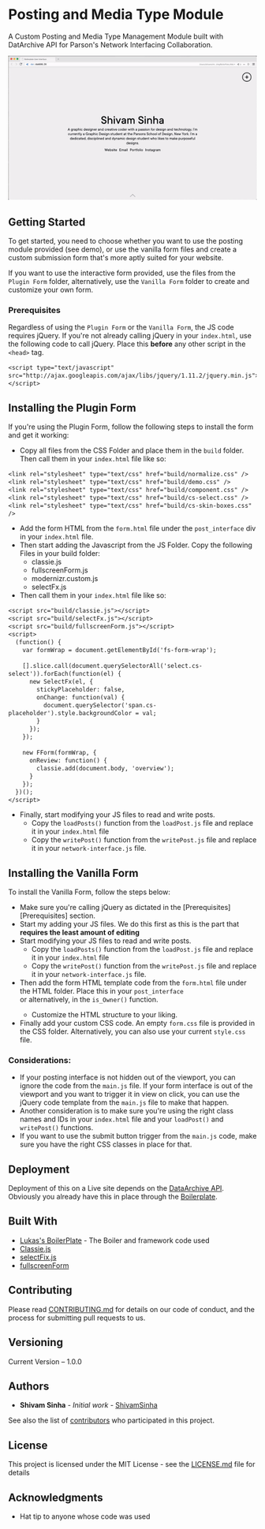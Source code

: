 # Posting and Media Type Module

A Custom Posting and Media Type Management Module built with DatArchive API for Parson's Network Interfacing Collaboration.

![alt text](https://github.com/MrUltimate/Collab_PostingModule/blob/master/form-demo.gif "Form Demo GIF")

## Getting Started

To get started, you need to choose whether you want to use the posting module provided (see demo), or use the vanilla form files and create a custom submission form that's more aptly suited for your website.

If you want to use the interactive form provided, use the files from the `Plugin Form` folder, alternatively, use the `Vanilla Form` folder to create and customize your own form.

### Prerequisites

Regardless of using the `Plugin Form` or the `Vanilla Form`, the JS code requires jQuery. If you're not already calling jQuery in your `index.html`, use the following code to call jQuery. Place this **before** any other script in the `<head>` tag.

```
<script type="text/javascript" src="http://ajax.googleapis.com/ajax/libs/jquery/1.11.2/jquery.min.js"></script>
```

## Installing the Plugin Form

If you're using the Plugin Form, follow the following steps to install the form and get it working:

* Copy all files from the CSS Folder and place them in the `build` folder. Then call them in your `index.html` file like so:

```
<link rel="stylesheet" type="text/css" href="build/normalize.css" />
<link rel="stylesheet" type="text/css" href="build/demo.css" />
<link rel="stylesheet" type="text/css" href="build/component.css" />
<link rel="stylesheet" type="text/css" href="build/cs-select.css" />
<link rel="stylesheet" type="text/css" href="build/cs-skin-boxes.css" />
```

* Add the form HTML from the `form.html` file under the `post_interface` div in your `index.html` file.
* Then start adding the Javascript from the JS Folder. Copy the following Files in your build folder:
   * classie.js
   * fullscreenForm.js
   * modernizr.custom.js
   * selectFx.js
* Then call them in your `index.html` file like so:

```
<script src="build/classie.js"></script>
<script src="build/selectFx.js"></script>
<script src="build/fullscreenForm.js"></script>
<script>
  (function() {
    var formWrap = document.getElementById('fs-form-wrap');

    [].slice.call(document.querySelectorAll('select.cs-select')).forEach(function(el) {
      new SelectFx(el, {
        stickyPlaceholder: false,
        onChange: function(val) {
          document.querySelector('span.cs-placeholder').style.backgroundColor = val;
        }
      });
    });

    new FForm(formWrap, {
      onReview: function() {
        classie.add(document.body, 'overview');
      }
    });
  })();
</script>
```
* Finally, start modifying your JS files to read and write posts.
   * Copy the `loadPosts()` function from the `loadPost.js` file and replace it in your `index.html` file
   * Copy the `writePost()` function from the `writePost.js` file and replace it in your `network-interface.js` file.

## Installing the Vanilla Form

To install the Vanilla Form, follow the steps below:

* Make sure you're calling jQuery as dictated in the [Prerequisites][Prerequisites] section.
* Start my adding your JS files. We do this first as this is the part that **requires the least amount of editing**
* Start modifying your JS files to read and write posts.
   * Copy the `loadPosts()` function from the `loadPost.js` file and replace it in your `index.html` file
   * Copy the `writePost()` function from the `writePost.js` file and replace it in your `network-interface.js` file.
* Then add the form HTML template code from the `form.html` file under the HTML folder. Place this in your `post_interface` <div> or alternatively, in the `is_Owner()` function.
   * Customize the HTML structure to your liking.
* Finally add your custom CSS code. An empty `form.css` file is provided in the CSS folder. Alternatively, you can also use your current `style.css` file.


### Considerations:

* If your posting interface is not hidden out of the viewport, you can ignore the code from the `main.js` file. If your form interface is out of the viewport and you want to trigger it in view on click, you can use the jQuery code template from the `main.js` file to make that happen.
* Another consideration is to make sure you're using the right class names and IDs in your `index.html` file and your `loadPost()` and `writePost()` functions.
* If you want to use the submit button trigger from the `main.js` code, make sure you have the right CSS classes in place for that.



## Deployment

Deployment of this on a Live site depends on the [DataArchive API](https://beakerbrowser.com/docs/apis/dat). Obviously you already have this in place through the [Boilerplate](https://github.com/leigler/ni-boilerplate).

## Built With

* [Lukas's BoilerPlate](https://github.com/leigler/ni-boilerplate) - The Boiler and framework code used
* [Classie.js](https://github.com/desandro/classie)
* [selectFix.js](http://static.qa.dealer.com/v8/global/js/jquery/selectfix/)
* [fullscreenForm](https://github.com/codrops/FullscreenForm/blob/master/js/fullscreenForm.js)

## Contributing

Please read [CONTRIBUTING.md](https://github.com/MrUltimate/Collab_PostingModule/tree/master) for details on our code of conduct, and the process for submitting pull requests to us.

## Versioning

Current Version – 1.0.0

## Authors

* **Shivam Sinha** - *Initial work* - [ShivamSinha](https://github.com/MrUltimate)

See also the list of [contributors](https://github.com/MrUltimate/Collab_PostingModule/graphs/contributors) who participated in this project.

## License

This project is licensed under the MIT License - see the [LICENSE.md](LICENSE.md) file for details

## Acknowledgments

* Hat tip to anyone whose code was used
